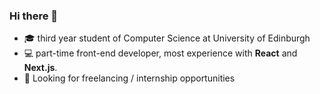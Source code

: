 ### Hi there 👋

- 🎓 third year student of Computer Science at University of Edinburgh
- 💻 part-time front-end developer, most experience with **React** and **Next.js**.
- 🔎 Looking for freelancing / internship opportunities

<!--
**codrutiftode/codrutiftode** is a ✨ _special_ ✨ repository because its `README.md` (this file) appears on your GitHub profile.

Here are some ideas to get you started:

- 🔭 I’m currently working on ...
- 🌱 I’m currently learning ...
- 👯 I’m looking to collaborate on ...
- 🤔 I’m looking for help with ...
- 💬 Ask me about ...
- 📫 How to reach me: ...
- 😄 Pronouns: ...
- ⚡ Fun fact: ...
-->
